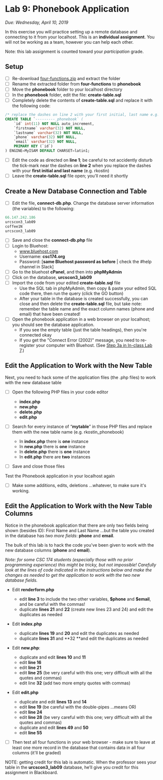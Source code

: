 # Lab 9: Phonebook Application

*Due: Wednesday, April 10, 2019* 

In this exercise you will practice setting up a remote database and connecting to it from your localhost. This is an **individual assignment**.  You will not be working as a team, however you can help each other. 

Note: this lab assignment is counted toward your *participation* grade.

## Setup

- [ ] Re-download [four-functions.zip](../18-four-functions/four-functions.zip) and extract the folder
- [ ] Rename the extracted folder from **four-functions** to **phonebook**
- [ ] Move the **phonebook** folder to your localhost directory
- [ ] In the **phonebook** folder, edit the file: **create-table.sql**
- [ ] Completely delete the contents of **create-table.sql** and replace it with the following code:

```sql
/* replace the dashes on line 2 with your first initial, last name e.g. rkostin_phonebook */
CREATE TABLE `---------_phonebook` (
	`id` int(11) NOT NULL auto_increment,
	`firstname` varchar(32) NOT NULL,
	`lastname` varchar(32) NOT NULL,
	`phone` varchar(32) NOT NULL,
	`email` varchar(32) NOT NULL,
	PRIMARY KEY (`id`)
) ENGINE=MyISAM DEFAULT CHARSET=latin1;
```

- [ ] Edit the code as directed on **line 1**; be careful to not accidently disturb the tick-mark near the dashes on **line 2** when you replace the dashes with your **first initial and last name** (e.g. rkostin)
- [ ] Leave the **create-table.sql** file open; you'll need it shortly

## Create a New Database Connection and Table

- [ ] Edit the file, **connect-db.php**.  Change the database server information (the variables) to the following:


```php
66.147.242.186
urcscon3_lab09
coffee1N
urcscon3_lab09
```

- [ ] Save and close the **connect-db.php** file
- [ ] Login to Bluehost: 
   - www.bluehost.com
   - Username: **csc174.org**
   - Password: [**same Bluehost password as before** | check the #help channel in Slack]
- [ ] Go to the bluehost **cPanel**, and then into **phpMyAdmin**
- [ ] Click on the database, **urcscon3_lab09**
- [ ] Import the code from your edited **create-table.sql** file
  - Use the SQL tab in phpMyAdmin, then copy & paste your edited SQL code there, then run the query (click the GO button)
  - After your table in the database is created successfully, you can close and then delete the **create-table.sql** file, but take note: remember the table name and the exact column names (phone and email) that have been created!
- [ ] Open the phonebook application in a web browser on your localhost; you should see the database application.
  - If you see the empty table (just the table headings), then you're connected okay
  - If you get the "Connect Error (2002)" message, you need to re-register your computer with Bluehost.  (See [Step 3a in In-class Lab 7](https://docs.csc174.org/lab07-remote-database/instructions.html#step-3a-setup-remote-access-to-the-remote-database).)

## Edit the Application to Work with the New Table

Next, you need to hack some of the application files (the .php files) to work with the new database table

- [ ] Open the following PHP files in your code editor
   - **index.php**
   - **new.php**
   - **delete.php**
   - **edit.php**

- [ ] Search for every instance of “**mytable**” in those PHP files and replace them with the new table name (e.g. rkostin_phonebook)
    - In **index.php** there is **one** instance
    - In **new.php** there is **one** instance
    - In **delete.php** there is **one** instance
    - In **edit.php** there are **two** instances

- [ ] Save and close those files


Test the Phonebook application in your localhost again

- [ ] Make some additions, edits, deletions ...whatever, to make sure it's working.

## Edit the Application to Work with the New Table Columns

Notice in the phonebook application that there are only two fields being shown (besides ID): First Name and Last Name ...but the table you created in the database has *two more fields*: **phone** and **email**.  

The bulk of this lab is to hack the code you've been given to work with the new database columns (**phone** and **email**).  

*Note: for some CSC 174 students (especially those with no prior programming experience) this might be tricky, but not impossible! Carefully look at the lines of code indicated in the instructions below and make the changes as needed to get the application to work with the two new database fields.*

- Edit **renderform.php**
  - edit **line 3** to include the two other variables, **\$phone** and **\$email**, and be careful with the commas!
  - duplicate **lines 21** and **22** (create new lines 23 and 24) and edit the duplicates as needed

- Edit **index.php**
  - duplicate **lines 19** and **20** and edit the duplicates as needed
  - duplicate **lines 31** and **32 **and edit the duplicates as needed

- Edit **new.php**:
  - duplicate and edit **lines 10** and **11**
  - edit **line 16**
  - edit **line 21**
  - edit **line 25** (be very careful with this one; very difficult with all the quotes and commas)
  - edit line **32** (add two more empty quotes with commas)

- Edit **edit.php**
  - duplicate and edit **lines 13** and **14**
  - edit **line 19** (be careful with the double-pipes ...means OR)
  - edit **line 24**
  - edit **line 28** (be very careful with this one; very difficult with all the quotes and commas)
  - duplicate and edit **lines 49** and **50**
  - edit **line 55**

- [ ] Then test all four functions in your web browser - make sure to leave at least one more record in the database that contains data in all four columns (it'll be graded)


NOTE: getting credit for this lab is automatic. When the professor sees your table in the **urcscon3_lab09** database, he’ll give you credit for this assignment in Blackboard.
